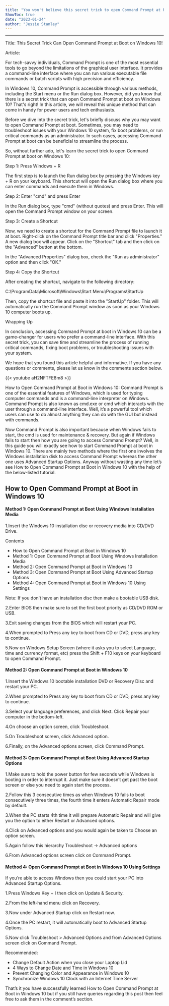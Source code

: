 ```yaml
---
title: "You won't believe this secret trick to open Command Prompt at boot on Windows 10!"
ShowToc: true 
date: "2023-01-24"
author: "Jessie Stanley"
---
```

*****
Title: This Secret Trick Can Open Command Prompt at Boot on Windows 10!

Article:

For tech-savvy individuals, Command Prompt is one of the most essential tools to go beyond the limitations of the graphical user interface. It provides a command-line interface where you can run various executable file commands or batch scripts with high precision and efficiency.

In Windows 10, Command Prompt is accessible through various methods, including the Start menu or the Run dialog box. However, did you know that there is a secret trick that can open Command Prompt at boot on Windows 10? That's right! In this article, we will reveal this unique method that can come in handy for power users and tech enthusiasts.

Before we dive into the secret trick, let's briefly discuss why you may want to open Command Prompt at boot. Sometimes, you may need to troubleshoot issues with your Windows 10 system, fix boot problems, or run critical commands as an administrator. In such cases, accessing Command Prompt at boot can be beneficial to streamline the process.

So, without further ado, let's learn the secret trick to open Command Prompt at boot on Windows 10:

Step 1: Press Windows + R

The first step is to launch the Run dialog box by pressing the Windows key + R on your keyboard. This shortcut will open the Run dialog box where you can enter commands and execute them in Windows.

Step 2: Enter "cmd" and press Enter

In the Run dialog box, type "cmd" (without quotes) and press Enter. This will open the Command Prompt window on your screen.

Step 3: Create a Shortcut

Now, we need to create a shortcut for the Command Prompt file to launch it at boot. Right-click on the Command Prompt title bar and click "Properties." A new dialog box will appear. Click on the "Shortcut" tab and then click on the "Advanced" button at the bottom.

In the "Advanced Properties" dialog box, check the "Run as administrator" option and then click "OK."

Step 4: Copy the Shortcut

After creating the shortcut, navigate to the following directory:

C:\ProgramData\Microsoft\Windows\Start Menu\Programs\StartUp

Then, copy the shortcut file and paste it into the "StartUp" folder. This will automatically run the Command Prompt window as soon as your Windows 10 computer boots up.

Wrapping Up

In conclusion, accessing Command Prompt at boot in Windows 10 can be a game-changer for users who prefer a command-line interface. With this secret trick, you can save time and streamline the process of running critical commands, fixing boot problems, or troubleshooting issues with your system.

We hope that you found this article helpful and informative. If you have any questions or comments, please let us know in the comments section below.

{{< youtube aH2NFTFE8m8 >}} 



How to Open Command Prompt at Boot in Windows 10: Command Prompt is one of the essential features of Windows, which is used for typing computer commands and is a command-line interpreter on Windows. Command Prompt is also known as cmd.exe or cmd which interacts with the user through a command-line interface. Well, it’s a powerful tool which users can use to do almost anything they can do with the GUI but instead with commands.
 

 
Now Command Prompt is also important because when Windows fails to start, the cmd is used for maintenance & recovery. But again if Windows fails to start then how you are going to access Command Prompt? Well, in this guide you will exactly see how to start Command Prompt at boot in Windows 10. There are mainly two methods where the first one involves the Windows installation disk to access Command Prompt whereas the other one uses Advanced Startup Options. Anyway without wasting any time let’s see How to Open Command Prompt at Boot in Windows 10 with the help of the below-listed tutorial.
 
## How to Open Command Prompt at Boot in Windows 10
 
#### Method 1: Open Command Prompt at Boot Using Windows Installation Media
 
1.Insert the Windows 10 installation disc or recovery media into CD/DVD Drive.
 
Contents
 
- How to Open Command Prompt at Boot in Windows 10
 - Method 1: Open Command Prompt at Boot Using Windows Installation Media
 - Method 2: Open Command Prompt at Boot in Windows 10
 - Method 3: Open Command Prompt at Boot Using Advanced Startup Options
 - Method 4: Open Command Prompt at Boot in Windows 10 Using Settings

 
Note: If you don’t have an installation disc then make a bootable USB disk.
 
2.Enter BIOS then make sure to set the first boot priority as CD/DVD ROM or USB.
 
3.Exit saving changes from the BIOS which will restart your PC.
 
4.When prompted to Press any key to boot from CD or DVD, press any key to continue.
 
5.Now on Windows Setup Screen (where it asks you to select Language, time and currency format, etc) press the Shift + F10 keys on your keyboard to open Command Prompt.
 
#### Method 2: Open Command Prompt at Boot in Windows 10
 
1.Insert the Windows 10 bootable installation DVD or Recovery Disc and restart your PC.
 
2.When prompted to Press any key to boot from CD or DVD, press any key to continue.
 
3.Select your language preferences, and click Next. Click Repair your computer in the bottom-left.
 
4.On choose an option screen, click Troubleshoot.
 
5.On Troubleshoot screen, click Advanced option.
 
6.Finally, on the Advanced options screen, click Command Prompt.
 
#### Method 3: Open Command Prompt at Boot Using Advanced Startup Options
 
1.Make sure to hold the power button for few seconds while Windows is booting in order to interrupt it. Just make sure it doesn’t get past the boot screen or else you need to again start the process.
 
2.Follow this 3 consecutive times as when Windows 10 fails to boot consecutively three times, the fourth time it enters Automatic Repair mode by default.
 
3.When the PC starts 4th time it will prepare Automatic Repair and will give you the option to either Restart or Advanced options.
 
4.Click on Advanced options and you would again be taken to Choose an option screen.
 
5.Again follow this hierarchy Troubleshoot -> Advanced options
 
6.From Advanced options screen click on Command Prompt.
 
#### Method 4: Open Command Prompt at Boot in Windows 10 Using Settings
 
If you’re able to access Windows then you could start your PC into Advanced Startup Options.
 
1.Press Windows Key + I then click on Update & Security.
 
2.From the left-hand menu click on Recovery.
 
3.Now under Advanced Startup click on Restart now.
 
4.Once the PC restart, it will automatically boot to Advanced Startup Options.
 
5.Now click Troubleshoot > Advanced Options and from Advanced Options screen click on Command Prompt.
 
Recommended:
 
- Change Default Action when you close your Laptop Lid
 - 4 Ways to Change Date and Time in Windows 10
 - Prevent Changing Color and Appearance in Windows 10
 - Synchronize Windows 10 Clock with an Internet Time Server

 
That’s it you have successfully learned How to Open Command Prompt at Boot in Windows 10 but if you still have queries regarding this post then feel free to ask them in the comment’s section.




